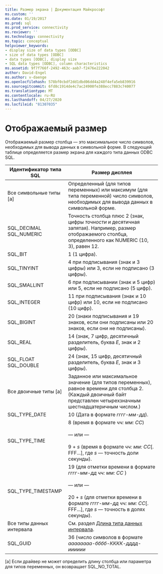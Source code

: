 ```yaml
---
title: Размер экрана | Документация Майкрософт
ms.custom: ''
ms.date: 01/19/2017
ms.prod: sql
ms.prod_service: connectivity
ms.reviewer: ''
ms.technology: connectivity
ms.topic: conceptual
helpviewer_keywords:
- display size of data types [ODBC]
- size of data types [ODBC]
- data types [ODBC], display size
- SQL data types [ODBC], column characteristics
ms.assetid: 9f7f766f-2492-463c-aab7-f2476e222042
author: David-Engel
ms.author: v-daenge
ms.openlocfilehash: 578bf0cbdf2dd1dbd06dd4a248f4efa5eb839916
ms.sourcegitcommit: 6fd8c1914de4c7ac24900fe388ecc7883c740077
ms.translationtype: MT
ms.contentlocale: ru-RU
ms.lasthandoff: 04/27/2020
ms.locfileid: "81307035"
---
```

# <a name="display-size"></a>Отображаемый размер
Отображаемый размер столбца — это максимальное число символов, необходимых для вывода данных в символьной форме. В следующей таблице определяется размер экрана для каждого типа данных ODBC SQL.  
  
|Идентификатор типа SQL|Размер дисплея|  
|-------------------------|------------------|  
|Все символьные типы [a]|Определенный (для типов переменных) или максимум (для типа переменной) число символов, необходимых для вывода данных в символьной форме.|  
|SQL_DECIMAL SQL_NUMERIC|Точность столбца плюс 2 (знак, цифры *точности* и десятичная запятая). Например, размер отображаемого столбца, определенного как NUMERIC (10, 3), равен 12.|  
|SQL_BIT|1 (1 цифра).|  
|SQL_TINYINT|4 при подписывания (знак и 3 цифры) или 3, если не подписано (3 цифры).|  
|SQL_SMALLINT|6 при подписывании (знак и 5 цифр) или 5, если не подписано (5 цифр).|  
|SQL_INTEGER|11 при подписывания (знак и 10 цифр) или 10, если не подписано (10 цифр).|  
|SQL_BIGINT|20 (знаки подписывания и 19 знаков, если они подписаны или 20 знаков, если они не подписаны).|  
|SQL_REAL|14 (знак, 7 цифр, десятичный разделитель, буква *E*, знак и 2 цифры).|  
|SQL_FLOAT SQL_DOUBLE|24 (знак, 15 цифр, десятичный разделитель, буква *E*, знак и 3 цифры).|  
|Все двоичные типы [a]|Заданное или максимальное значение (для типов переменных), равное времени для столбца 2. (Каждый двоичный байт представлен четырехзначным шестнадцатеричным числом.)|  
|SQL_TYPE_DATE|10 (Дата в формате *гггг-мм-дд*).|  
|SQL_TYPE_TIME|8 (время в формате *чч: мм: СС*)<br /><br /> — или —<br /><br /> 9 + *s* (время в формате *чч: мм: СС*[. FFF...], где *s* — точность доли секунды).|  
|SQL_TYPE_TIMESTAMP|19 (для отметки времени в формате *гггг-мм-дд чч: мм: СС* )<br /><br /> — или —<br /><br /> 20 + *s* (для отметки времени в формате *гггг-мм-дд чч: мм: СС*[. FFF...], где *s* — точность в долях секунды).|  
|Все типы данных интервала|См. раздел [Длина типа данных интервала](../../../odbc/reference/appendixes/interval-data-type-length.md).|  
|SQL_GUID|36 (число символов в формате *аааааааа-бббб-КККК-дддд-ииииии*|  
  
 [a] Если драйвер не может определить длину столбца или параметра для типов переменных, он возвращает SQL_NO_TOTAL.
